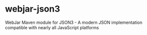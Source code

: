 webjar-json3
============

WebJar Maven module for JSON3 - A modern JSON implementation compatible with nearly all JavaScript platforms
